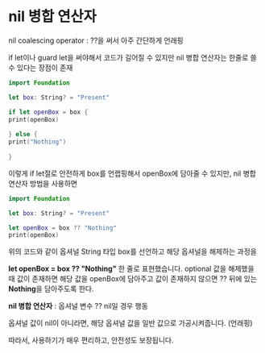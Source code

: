 nil 병합 연산자
==========

nil coalescing operator : ??을 써서 아주 간단하게 언래핑

if let이나 guard let을 써야해서 코드가 길어질 수 있지만 nil 병합 연산자는 한줄로 쓸 수 있다는 장점이 존재

```swift
import Foundation

let box: String? = "Present"

if let openBox = box {
print(openBox)
    
} else {
print("Nothing")
    
}
```

이렇게 if let절로 안전하게 box를 언랩핑해서 openBox에 담아줄 수 있지만, nil 병합 연산자 방법을 사용하면

```swift
import Foundation

let box: String? = "Present"

let openBox = box ?? "Nothing"
print(openBox)
```

위의 코드와 같이 옵셔널 String 타입 box를 선언하고 해당 옵셔널을 해제하는 과정을

 **let openBox = box ?? "Nothing"** 한 줄로 표현했습니다. optional 값을 해제했을 때 값이 존재하면 해당 값을 openBox에 담아주고 값이 존재하지 않으면 ?? 뒤에 있는 **Nothing**을 담아주도록 한다.

 **nil 병합 연산자** : 옵셔널 변수 ?? nil일 경우 행동


옵셔널 값이 nil이 아니라면, 해당 옵셔널 값을 일반 값으로 가공시켜줍니다. (언래핑)

따라서, 사용하기가 매우 편리하고, 안전성도 보장됩니다.
